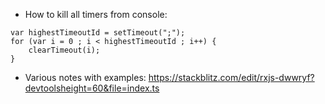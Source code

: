 - How to kill all timers from console:
```
var highestTimeoutId = setTimeout(";");
for (var i = 0 ; i < highestTimeoutId ; i++) {
    clearTimeout(i); 
}
```

- Various notes with examples:
https://stackblitz.com/edit/rxjs-dwwryf?devtoolsheight=60&file=index.ts